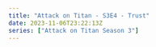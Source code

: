 ```yaml
---
title: "Attack on Titan - S3E4 - Trust"
date: 2023-11-06T23:22:13Z
series: ["Attack on Titan Season 3"]
---
```



<mux-player stream-type="on-demand"
  src="https://kp3d-my.sharepoint.com/personal/ryoo_kp3d_onmicrosoft_com/_layouts/15/download.aspx?share=EeqHWa4_7JRAsLio49_fMvQBLwJQHpKSB9vuOZGKEhyIBQ" prefer-playback="mse" controls>
  </mux-player>
  
  
  <script src="https://cdn.jsdelivr.net/npm/@mux/mux-player"></script>
  
 <script type="application/ld+json">
 {
  "@context": "https://schema.org/",
  "@type": "VideoObject",
  "name": "Attack on Titan - S3E4 - Trust",
  "contentUrl": "https://stream.mux.com/eItjQzrmFaHBmwCE28ImqpV3mPFCKde3025uCih3M37M.m3u8",
  "thumbnailUrl": "https://www.themoviedb.org/t/p/original/rstHtpbEIoHnmxvsbNH7UlEPeEP.jpg?width=314&fit_mode=preserve&time=25",
  "uploadDate": "2023-11-06T23:22:13Z",
}

</script>
